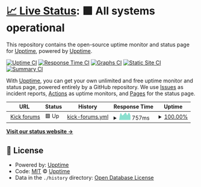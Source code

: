 # [📈 Live Status](https://upptime.github.io/upptime): <!--live status--> **🟩 All systems operational**

This repository contains the open-source uptime monitor and status page for [Upptime](https://upptime.js.org), powered by [Upptime](https://github.com/upptime/upptime).

[![Uptime CI](https://github.com/keymetaphore/kickstatus/workflows/Uptime%20CI/badge.svg)](https://github.com/keymetaphore/kickstatus/actions?query=workflow%3A%22Uptime+CI%22)
[![Response Time CI](https://github.com/keymetaphore/kickstatus/workflows/Response%20Time%20CI/badge.svg)](https://github.com/keymetaphore/kickstatus/actions?query=workflow%3A%22Response+Time+CI%22)
[![Graphs CI](https://github.com/keymetaphore/kickstatus/workflows/Graphs%20CI/badge.svg)](https://github.com/keymetaphore/kickstatus/actions?query=workflow%3A%22Graphs+CI%22)
[![Static Site CI](https://github.com/keymetaphore/kickstatus/workflows/Static%20Site%20CI/badge.svg)](https://github.com/keymetaphore/kickstatus/actions?query=workflow%3A%22Static+Site+CI%22)
[![Summary CI](https://github.com/keymetaphore/kickstatus/workflows/Summary%20CI/badge.svg)](https://github.com/keymetaphore/kickstatus/actions?query=workflow%3A%22Summary+CI%22)

With [Upptime](https://upptime.js.org), you can get your own unlimited and free uptime monitor and status page, powered entirely by a GitHub repository. We use [Issues](https://github.com/upptime/upptime/issues) as incident reports, [Actions](https://github.com/keymetaphore/kickstatus/actions) as uptime monitors, and [Pages](https://upptime.github.io/upptime) for the status page.

<!--start: status pages-->
<!-- This summary is generated by Upptime (https://github.com/upptime/upptime) -->
<!-- Do not edit this manually, your changes will be overwritten -->
<!-- prettier-ignore -->
| URL | Status | History | Response Time | Uptime |
| --- | ------ | ------- | ------------- | ------ |
| <img alt="" src="https://icons.duckduckgo.com/ip3/mta.kick.lv.ico" height="13"> [Kick forums](https://mta.kick.lv) | 🟩 Up | [kick-forums.yml](https://github.com/keymetaphore/kickstatus/commits/HEAD/history/kick-forums.yml) | <details><summary><img alt="Response time graph" src="./graphs/kick-forums/response-time-week.png" height="20"> 757ms</summary><br><a href="https://keymetaphore.github.io/kickstatus/history/kick-forums"><img alt="Response time 362" src="https://img.shields.io/endpoint?url=https%3A%2F%2Fraw.githubusercontent.com%2Fkeymetaphore%2Fkickstatus%2FHEAD%2Fapi%2Fkick-forums%2Fresponse-time.json"></a><br><a href="https://keymetaphore.github.io/kickstatus/history/kick-forums"><img alt="24-hour response time 916" src="https://img.shields.io/endpoint?url=https%3A%2F%2Fraw.githubusercontent.com%2Fkeymetaphore%2Fkickstatus%2FHEAD%2Fapi%2Fkick-forums%2Fresponse-time-day.json"></a><br><a href="https://keymetaphore.github.io/kickstatus/history/kick-forums"><img alt="7-day response time 757" src="https://img.shields.io/endpoint?url=https%3A%2F%2Fraw.githubusercontent.com%2Fkeymetaphore%2Fkickstatus%2FHEAD%2Fapi%2Fkick-forums%2Fresponse-time-week.json"></a><br><a href="https://keymetaphore.github.io/kickstatus/history/kick-forums"><img alt="30-day response time 480" src="https://img.shields.io/endpoint?url=https%3A%2F%2Fraw.githubusercontent.com%2Fkeymetaphore%2Fkickstatus%2FHEAD%2Fapi%2Fkick-forums%2Fresponse-time-month.json"></a><br><a href="https://keymetaphore.github.io/kickstatus/history/kick-forums"><img alt="1-year response time 362" src="https://img.shields.io/endpoint?url=https%3A%2F%2Fraw.githubusercontent.com%2Fkeymetaphore%2Fkickstatus%2FHEAD%2Fapi%2Fkick-forums%2Fresponse-time-year.json"></a></details> | <details><summary><a href="https://keymetaphore.github.io/kickstatus/history/kick-forums">100.00%</a></summary><a href="https://keymetaphore.github.io/kickstatus/history/kick-forums"><img alt="All-time uptime 20.23%" src="https://img.shields.io/endpoint?url=https%3A%2F%2Fraw.githubusercontent.com%2Fkeymetaphore%2Fkickstatus%2FHEAD%2Fapi%2Fkick-forums%2Fuptime.json"></a><br><a href="https://keymetaphore.github.io/kickstatus/history/kick-forums"><img alt="24-hour uptime 100.00%" src="https://img.shields.io/endpoint?url=https%3A%2F%2Fraw.githubusercontent.com%2Fkeymetaphore%2Fkickstatus%2FHEAD%2Fapi%2Fkick-forums%2Fuptime-day.json"></a><br><a href="https://keymetaphore.github.io/kickstatus/history/kick-forums"><img alt="7-day uptime 100.00%" src="https://img.shields.io/endpoint?url=https%3A%2F%2Fraw.githubusercontent.com%2Fkeymetaphore%2Fkickstatus%2FHEAD%2Fapi%2Fkick-forums%2Fuptime-week.json"></a><br><a href="https://keymetaphore.github.io/kickstatus/history/kick-forums"><img alt="30-day uptime 42.26%" src="https://img.shields.io/endpoint?url=https%3A%2F%2Fraw.githubusercontent.com%2Fkeymetaphore%2Fkickstatus%2FHEAD%2Fapi%2Fkick-forums%2Fuptime-month.json"></a><br><a href="https://keymetaphore.github.io/kickstatus/history/kick-forums"><img alt="1-year uptime 20.23%" src="https://img.shields.io/endpoint?url=https%3A%2F%2Fraw.githubusercontent.com%2Fkeymetaphore%2Fkickstatus%2FHEAD%2Fapi%2Fkick-forums%2Fuptime-year.json"></a></details>

<!--end: status pages-->

[**Visit our status website →**](https://upptime.github.io/upptime)

## 📄 License

- Powered by: [Upptime](https://github.com/upptime/upptime)
- Code: [MIT](./LICENSE) © [Upptime](https://upptime.js.org)
- Data in the `./history` directory: [Open Database License](https://opendatacommons.org/licenses/odbl/1-0/)
